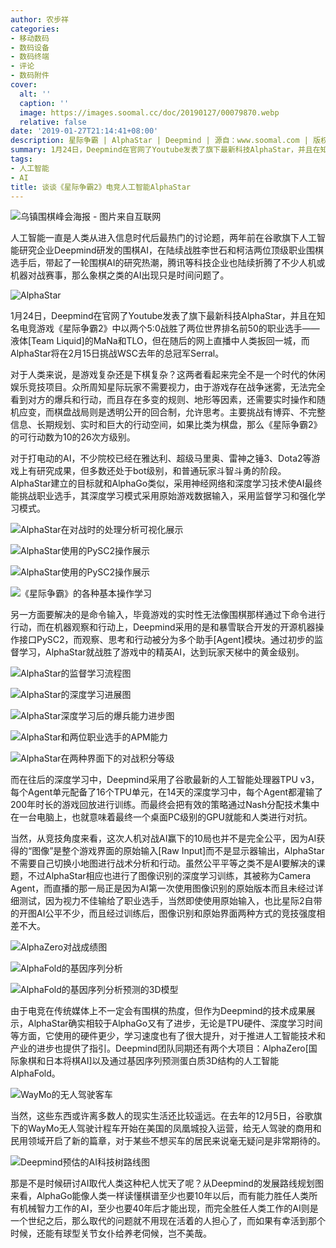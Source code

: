 ```yaml
---
author: 农步祥
categories:
- 移动数码
- 数码设备
- 数码终端
- 评论
- 数码附件
cover:
  alt: ''
  caption: ''
  image: https://images.soomal.cc/doc/20190127/00079870.webp
  relative: false
date: '2019-01-27T21:14:41+08:00'
description: 星际争霸 | AlphaStar | Deepmind | 源自：www.soomal.com | 版权：原创 |  平均/总评分：09.83/59
summary: 1月24日，Deepmind在官网了Youtube发表了旗下最新科技AlphaStar，并且在知名电竞游戏《星际争霸2》中以两个5:0战胜了两位世界排名前50的职业选手，AlphaStar确实相较于AlphaGo又有了进步，对于推进人工智能技术和产业的进步也提供了指引。
tags:
- 人工智能
- AI
title: 谈谈《星际争霸2》电竞人工智能AlphaStar
---
```


![乌镇围棋峰会海报 - 图片来自互联网](https://images.soomal.cc/doc/20170821/00069763.webp)



人工智能一直是人类从进入信息时代后最热门的讨论题，两年前在谷歌旗下人工智能研究企业Deepmind研发的围棋AI，在陆续战胜李世石和柯洁两位顶级职业围棋选手后，带起了一轮围棋AI的研究热潮，腾讯等科技企业也陆续折腾了不少人机或机器对战赛事，那么象棋之类的AI出现只是时间问题了。



![AlphaStar](https://images.soomal.cc/doc/20190127/00079855.webp)



1月24日，Deepmind在官网了Youtube发表了旗下最新科技AlphaStar，并且在知名电竞游戏《星际争霸2》中以两个5:0战胜了两位世界排名前50的职业选手――液体[Team Liquid]的MaNa和TLO，但在随后的网上直播中人类扳回一城，而AlphaStar将在2月15日挑战WSC去年的总冠军Serral。



对于人类来说，是游戏复杂还是下棋复杂？这两者看起来完全不是一个时代的休闲娱乐竞技项目。众所周知星际玩家不需要视力，由于游戏存在战争迷雾，无法完全看到对方的爆兵和行动，而且存在多变的规则、地形等因素，还需要实时操作和随机应变，而棋盘战局则是透明公开的回合制，允许思考。主要挑战有博弈、不完整信息、长期规划、实时和巨大的行动空间，如果比类为棋盘，那么《星际争霸2》的可行动数为10的26次方级别。



对于打电动的AI，不少院校已经在雅达利、超级马里奥、雷神之锤3、Dota2等游戏上有研究成果，但多数还处于bot级别，和普通玩家斗智斗勇的阶段。AlphaStar建立的目标就和AlphaGo类似，采用神经网络和深度学习技术使AI最终能挑战职业选手，其深度学习模式采用原始游戏数据输入，采用监督学习和强化学习模式。



![AlphaStar在对战时的处理分析可视化展示](https://images.soomal.cc/doc/20190127/00079856_01.webp)



![AlphaStar使用的PySC2操作展示](https://images.soomal.cc/doc/20190127/00079857_01.webp)



![AlphaStar使用的PySC2操作展示](https://images.soomal.cc/doc/20190127/00079858_01.webp)



![《星际争霸》的各种基本操作学习](https://images.soomal.cc/doc/20190127/00079859_01.webp)



另一方面要解决的是命令输入，毕竟游戏的实时性无法像围棋那样通过下命令进行行动，而在机器观察和行动上，Deepmind采用的是和暴雪联合开发的开源机器操作接口PySC2，而观察、思考和行动被分为多个助手[Agent]模块。通过初步的监督学习，AlphaStar就战胜了游戏中的精英AI，达到玩家天梯中的黄金级别。



![AlphaStar的监督学习流程图](https://images.soomal.cc/doc/20190127/00079860.webp)



![AlphaStar的深度学习进展图](https://images.soomal.cc/doc/20190127/00079861.webp)



![AlphaStar深度学习后的爆兵能力进步图](https://images.soomal.cc/doc/20190127/00079862.webp)



![AlphaStar和两位职业选手的APM能力](https://images.soomal.cc/doc/20190127/00079863.webp)



![AlphaStar在两种界面下的对战积分等级](https://images.soomal.cc/doc/20190127/00079864.webp)



而在往后的深度学习中，Deepmind采用了谷歌最新的人工智能处理器TPU v3，每个Agent单元配备了16个TPU单元，在14天的深度学习中，每个Agent都灌输了200年时长的游戏回放进行训练。而最终会把有效的策略通过Nash分配技术集中在一台电脑上，也就意味着最终一个桌面PC级别的GPU就能和人类进行对抗。



当然，从竞技角度来看，这次人机对战AI赢下的10局也并不是完全公平，因为AI获得的“图像”是整个游戏界面的原始输入[Raw Input]而不是显示器输出，AlphaStar不需要自己切换小地图进行战术分析和行动。虽然公平平等之类不是AI要解决的课题，不过AlphaStar相应也进行了图像识别的深度学习训练，其被称为Camera Agent，而直播的那一局正是因为AI第一次使用图像识别的原始版本而且未经过详细测试，因为视力不佳输给了职业选手，当然即使使用原始输入，也比星际2自带的开图AI公平不少，而且经过训练后，图像识别和原始界面两种方式的竞技强度相差不大。



![AlphaZero对战成绩图](https://images.soomal.cc/doc/20190127/00079865.webp)



![AlphaFold的基因序列分析](https://images.soomal.cc/doc/20190127/00079866.webp)



![AlphaFold的基因序列分析预测的3D模型](https://images.soomal.cc/doc/20190127/00079867.webp)



由于电竞在传统媒体上不一定会有围棋的热度，但作为Deepmind的技术成果展示，AlphaStar确实相较于AlphaGo又有了进步，无论是TPU硬件、深度学习时间等方面，它使用的硬件更少，学习速度也有了很大提升，对于推进人工智能技术和产业的进步也提供了指引。Deepmind团队同期还有两个大项目：AlphaZero[国际象棋和日本将棋AI]以及通过基因序列预测蛋白质3D结构的人工智能AlphaFold。



![WayMo的无人驾驶客车](https://images.soomal.cc/doc/20190127/00079869.webp)



当然，这些东西或许离多数人的现实生活还比较遥远。在去年的12月5日，谷歌旗下的WayMo无人驾驶计程车开始在美国的凤凰城投入运营，给无人驾驶的商用和民用领域开启了新的篇章，对于某些不想买车的居民来说毫无疑问是非常期待的。



![Deepmind预估的AI科技树路线图](https://images.soomal.cc/doc/20190127/00079868.webp)



那是不是时候研讨AI取代人类这种杞人忧天了呢？从Deepmind的发展路线规划图来看，AlphaGo能像人类一样读懂棋谱至少也要10年以后，而有能力胜任人类所有机械智力工作的AI，至少也要40年后才能出现，而完全胜任人类工作的AI则是一个世纪之后，那么取代的问题就不用现在活着的人担心了，而如果有幸活到那个时候，还能有球型关节女仆给养老伺候，岂不美哉。